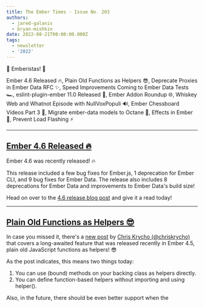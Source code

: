 ```yaml
---
title: The Ember Times - Issue No. 203
authors:
  - jared-galanis
  - bryan-mishkin
date: 2022-08-21T00:00:00.000Z
tags:
  - newsletter
  - '2022'
---
```


👋 Emberistas! 🐹

Ember 4.6 Released 🔥,
Plain Old Functions as Helpers 😎,
Deprecate Proxies in Ember Data RFC ✨,
Speed Improvements Coming to Ember Data Tests 🏎,
eslint-plugin-ember 11.0 Released 🧹,
Ember Addon Roundup 🌐,
Whiskey Web and Whatnot Episode with NullVoxPopuli 🔊,
Ember Chessboard Videos Part 3 📼,
Migrate ember-data models to Octane 📓,
Effects in Ember 🙌,
Prevent Load Flashing ⚡️

---

## [Ember 4.6 Released 🔥](https://blog.emberjs.com/ember-4-6-released)

Ember 4.6 was recently released! 🔥

This release included a few bug fixes for Ember.js, 1 deprecation for Ember CLI, and 9 bug fixes for Ember Data. The release also includes 8 deprecations for Ember Data and improvements to Ember Data's build size!

Head on over to the [4.6 release blog post](https://blog.emberjs.com/ember-4-6-released) and give it a read today!

---

## [Plain Old Functions as Helpers 😎](https://blog.emberjs.com/plain-old-functions-as-helpers)

In case you missed it, there's a [new post](https://blog.emberjs.com/plain-old-functions-as-helpers) by [Chris Krycho (@chriskrycho)](https://github.com/chriskrycho) that covers a long-awaited feature that was released recently in Ember 4.5, plain old JavaScript functions as helpers! 😎

As the post indicates, this means two things today:

1. You can use (bound) methods on your backing class as helpers directly.
2. You can define function-based helpers without importing and using helper().

Also, in the future, there should be even better support when the <template> feature lands!

---

## [Deprecate Proxies in Ember Data RFC ✨](https://github.com/emberjs/rfcs/pull/846)

[Chris Thoburn (@runspired)](https://github.com/runspired) also recently opened [an RFC that proposes deprecating proxies in Ember Data](https://github.com/emberjs/rfcs/pull/846)!

When proxies in Ember Data were introduced Native Proxies did not yet exist. This is no longer the case and the RFC describes how Ember Data can be simplified and improve performance by deprecating them.

Additionally, [this may mean Ember Data can be portable and potentially used outside of Ember in the future](https://twitter.com/not_runspired/status/1560375248498876417?s=20&t=xvBGa68l4S5ePSbkOopadA)! As the RFC indicates, "Importantly, this simplification will allow for us to address the performance of the most expensive costs of managing and presenting data. It will also sever one of the last entanglements the core of EmberData has with the Framework. While this RFC does not in itself enable Ember-less usage of EmberData, it does in effect make this a near possibility."

Go ahead and head on over to [the RFC](https://github.com/emberjs/rfcs/pull/846) and give it a read or leave a comment today!

---

## [Speed Improvements Coming to Ember Data Tests 🏎](https://twitter.com/not_runspired/status/1559336272484655104?s=20&t=el5PTWrJeRm6cMAnFEDJWA)

[Chris Thoburn (@runspired)](https://github.com/runspired) recently announced that there are some ✨ significant speed improvements ✨ coming to tests that set up records in Ember Data!

Significant as in there are a large number of scenarios that are 75-90% faster in Ember Data 4.8 than 4.6. These improvements, along with other performance improvements, should land in Ember Data 4.8. 😎

---

## [eslint-plugin-ember 11.0 Released 🧹](https://github.com/ember-cli/eslint-plugin-ember/releases/tag/v11.0.0)

[Bryan Mishkin (@bmish)](https://github.com/bmish) has released [v11.0.0](https://github.com/ember-cli/eslint-plugin-ember/releases/tag/v11.0.0) of [eslint-plugin-ember](https://github.com/ember-cli/eslint-plugin-ember). Aside from housekeeping, there's better support for ESLint v8 and improvements to the [ember/no-array-prototype-extensions](https://github.com/ember-cli/eslint-plugin-ember/blob/master/docs/rules/no-array-prototype-extensions.md) rule.

👋 If you would like to get involved with linting and open source, there are a lot of options for contributing:

* Suggest an idea for a new lint rule to catch a common mistake or enforce a best practice ([file new issue for eslint-plugin-ember](https://github.com/ember-cli/eslint-plugin-ember/issues/new) or [file new issue for ember-template-lint](https://github.com/ember-template-lint/ember-template-lint/issues/new))
* Implement a new lint rule (see [list of 25+ ideas for eslint-plugin-ember](https://github.com/ember-cli/eslint-plugin-ember/issues?q=is%3Aissue+is%3Aopen+label%3A%22New+Rule%22) or [list of 20+ ideas for ember-template-lint](https://github.com/ember-template-lint/ember-template-lint/issues?q=is%3Aissue+is%3Aopen+label%3A%22New+Rule%22))
* Implement an autofixer for an existing rule (see [list of 5+ ideas for eslint-plugin-ember](https://github.com/ember-cli/eslint-plugin-ember/issues/1556) or [list of 10+ ideas for ember-template-lint](https://github.com/ember-template-lint/ember-template-lint/issues/2571))
<!-- alex ignore just -->
* Even just tweaking the documentation for a rule or fixing a small bug can have an impact and is always appreciated!

---

## Ember Addon Roundup 🌐

We’ve had several other addons and libraries across the Ember ecosystem release updates recently, here’s what you may have missed:

* [v0.1.12](https://github.com/tailwindlabs/prettier-plugin-tailwindcss/releases/tag/v0.1.12) of [`prettier-plugin-tailwindcss`](https://github.com/tailwindlabs/prettier-plugin-tailwindcss) now supports Glimmer / Handlebars.
* [v0.8.23](https://github.com/ember-engines/ember-engines/releases/tag/v0.8.23) of `ember-engines` has been released by [Chris Thoburn (@runspired)](https://github.com/runspired) with an improved testing API.
* [v5.1.0, v5.1.1, v5.2.0, v5.2.1] of `ember-resources` have been released by [NullVoxPopuli (@NullVoxPopuli)](https://github.com/NullVoxPopuli) and the releases include a `cell` new utility for helping with more focused reactivity usage, a new `keepLatest` util and some bug fixes.
* [v2.31.0](https://github.com/Foodee/ember-foxy-forms/releases/tag/v2.31.0) of `ember-foxy-forms` has been released by [Joe Gaudet (@joegaudet)](https://github.com/joegaudet) with a new attribute that allows the form to scroll its parent container to the first field with an error and relaxation for the comparison in ff-abstract-select to allow for fuzzy comparison.
* [v5.9.2, v5.10.0](https://github.com/prysmex/ember-eui/releases) of `ember-eui` have been released by [Alberto Cantú Gómez (@betocantu93)](https://github.com/betocantu93) with a new super date picker component and css and checkbox validations.
* [NullVoxPopuli (@NullVoxPopuli)](https://github.com/NullVoxPopuli) has announced some improvements to the [`limber`](https://github.com/NullVoxPopuli/limber), an editor that allows live runnable demos for Ember and Glimmer. Using @codemirror as the main editor shortens the time-to-edit by a good amount and is more accessible for keyboard users, and even works on mobile.

---

## [Whiskey Web and Whatnot Episode with NullVoxPopuli 🔊](https://twitter.com/shipshapecode/status/1553426907261292544)

There's another new episode of Whiskey Web and Whatnot that you might want to check out and it features [NullVoxPopuli (@NullVoxPopuli)](https://github.com/NullVoxPopuli)! 🔥

[Robert Wagner (@rwwagner90)](https://github.com/rwwagner90) and [Chuck Carpenter (@chuckcarpenter)](https://github.com/chuckcarpenter) of Ship Shape chat with NullVox about NullVox's journey into Ember, comparing Ember to React without angering either side, why NullVox values Ember resources and has worked to create various libraries, what emerging tech NullVox is thrilled to be working on these issues, and more!

Listen to [the episode](https://www.whiskeywebandwhatnot.fm/emerging-tech-a-resource-renaissance-and-embracing-ember-with-preston-sego/) today.

---

## [Ember Chessboard Videos Part 3 📼](https://twitter.com/knownasilya/status/1552290159424569349?s=20&t=ED_L2NyVRLJuxYdY2jKdXw)

[Ilya Radchenko (@knownasilya)](https://github.com/knownasilya) released a third part of his video series that runs through building an Ember.js chessboard.js app using an exciting new (alpha) scaffolding library called [Engage](https://github.com/warp-drive-engineering/engage) that's authored by [Chris Thoburn (@runspired)](https://github.com/runspired)!

Head on over to YouTube and check out [part 3](https://www.youtube.com/watch?v=Lsbk9IAYFSk)!

---

## [Migrate ember-data models to Octane 📓](https://dev.to/michalbryxi/migrate-ember-data-models-to-octane-ipb)

In case you haven't had a chnace to check it out, you might want to look at a super helpful new blog post by [Michal Bryxí (@MichalBryxi)](https://github.com/MichalBryxi) about how to migrate Ember Data models to Octane syntax given that codemods don't support this area of conversion.

Give [the post](https://dev.to/michalbryxi/migrate-ember-data-models-to-octane-ipb) a read today!

---

## [Effects in Ember 🙌](https://twitter.com/nullvoxpopuli/status/1553417252594241543)

[NullVoxPopuli (@NullVoxPopuli)](https://github.com/NullVoxPopuli) recently tweeted about how to do Effects in Ember! Nullvox says they are essentially they are function calls, but with auto-tracking, but without the need to specify a list of dependencies.

---

## [Prevent Load Flashing ⚡️](https://twitter.com/nullvoxpopuli/status/1553184820418805762)

[NullVoxPopuli (@NullVoxPopuli)](https://github.com/NullVoxPopuli) also recently shared a one-line function, that prevents loading flashing when refreshing or loading new data. 😎

Checkout [the example](https://limber.glimdown.com/edit?format=glimdown&t=%23%20RemoteData%0A%0A`RemoteData`%20is%20a%20utility%20`Resource`%20from%20[ember-resources][gh-resources]%0Athat%20provides%20an%20easy%20way%20to%20interact%20with%20[`fetch`][mdn-fetch]%0Awith%20a%20pre-wired%20[`AbortController`][mdn-AbortController].%0A%0AIn%20this%20example%2C%20the%20fetching%20of%20data%20from%20the%20[StarWars%20API][swapi]%20occurs%0Aautomatically%20based%20on%20changes%20to%20the%20URL.%0AYou%20may%20change%20the%20`id`%20of%20the%20Person%20to%20fetch%20from%20the%20StarWars%20API.%0A%0A```gjs%20live%0Aimport%20Component%20from%20%27%40glimmer%2Fcomponent%27%3B%0Aimport%20{%20tracked%20}%20from%20%27%40glimmer%2Ftracking%27%3B%0Aimport%20{%20on%20}%20from%20%27%40ember%2Fmodifier%27%3B%0A%0Aimport%20{%20RemoteData%20}%20from%20%27ember-resources%2Futil%2Fremote-data%27%3B%0A%0Aconst%20urlFor%20%3D%20(id)%20%3D%3E%20`https%3A%2F%2Fswapi.dev%2Fapi%2Fpeople%2F%24{id}`%3B%0A%0Alet%20previous%3B%0Aconst%20keepLatest%20%3D%20(data)%20%3D%3E%20previous%20%3D%20data%20||%20previous%3B%0A%0Aconst%20Person%20%3D%20%3Ctemplate%3E%0A%20%20{{%23let%20(RemoteData%20(urlFor%20%40id))%20as%20|request|}}%0A%20%20%20%20{{keepLatest%20request.value.name}}%0A%0A%20%20%20%20{{%23if%20request.isLoading}}%20...%20loading%20{{%40id}}%20...%20{{%2Fif}}%0A%20%20{{%2Flet}}%0A%3C%2Ftemplate%3E%3B%0A%0Aexport%20default%20class%20Demo%20extends%20Component%20{%0A%20%20%40tracked%20id%20%3D%2051%3B%0A%20%20updateId%20%3D%20(event)%20%3D%3E%20this.id%20%3D%20event.target.value%3B%0A%0A%20%20%3Ctemplate%3E%0A%20%20%20%20%3Cdiv%20class%3D%22border%20p-4%20grid%20gap-4%22%3E%0A%20%20%20%20%20%20%20%20%3CPerson%20%40id%3D{{this.id}}%20%2F%3E%0A%0A%20%20%20%20%20%20%20%20%3Clabel%3E%0A%20%20%20%20%20%20%20%20%20%20%20%20Person%20ID%0A%20%20%20%20%20%20%20%20%20%20%20%20%3Cinput%0A%20%20%20%20%20%20%20%20%20%20%20%20%20%20%20%20type%3D%27number%27%0A%20%20%20%20%20%20%20%20%20%20%20%20%20%20%20%20class%3D%27border%20px-3%20py-2%27%0A%20%20%20%20%20%20%20%20%20%20%20%20%20%20%20%20value%3D{{this.id}}%0A%20%20%20%20%20%20%20%20%20%20%20%20%20%20%20%20{{on%20%27input%27%20this.updateId}}%3E%0A%20%20%20%20%20%20%20%20%3C%2Flabel%3E%0A%20%20%20%20%3C%2Fdiv%3E%0A%20%20%3C%2Ftemplate%3E%0A}%0A```%0A%0ADocs%20for%20`RemoteData`%20can%20[be%20found%20here][docs-remote-data].%0AInformation%20about%20how%20Resources%20fit%20in%20to%20the%20next%20edition%20of%20Ember%20can%20be%20[found%20here][polaris-reactivity]%0A%0A%0A%0A[gh-resources]%3A%20https%3A%2F%2Fgithub.com%2Fnullvoxpopuli%2Fember-resources%0A[mdn-fetch]%3A%20https%3A%2F%2Fdeveloper.mozilla.org%2Fen-US%2Fdocs%2FWeb%2FAPI%2FFetch_API%2FUsing_Fetch%0A[mdn-AbortController]%3A%20https%3A%2F%2Fdeveloper.mozilla.org%2Fen-US%2Fdocs%2FWeb%2FAPI%2FAbortController%0A[docs-remote-data]%3A%20https%3A%2F%2Fember-resources.pages.dev%2Fmodules%2Futil_remote_data%0A[polaris-reactivity]%3A%20https%3A%2F%2Fwycats.github.io%2Fpolaris-sketchwork%2Freactivity.html%0A[swapi]%3A%20https%3A%2F%2Fswapi.dev%2F%0A) today!

---

## [👏 Contributors' corner](https://guides.emberjs.com/release/contributing/repositories/)

<p>This week we'd like to thank our <a href="https://github.com/ef4" rel="noopener noreferrer" target="_blank">Edward Faulkner (@ef4)</a>, <a href="https://github.com/VincentMolinie" rel="noopener noreferrer" target="_blank">Vincent Molinié (@VincentMolinie)</a>, <a href="https://github.com/MinThaMie" rel="noopener noreferrer" target="_blank">Anne-Greeth Schot-van Herwijnen (@MinThaMie)</a>, <a href="https://github.com/charlesfries" rel="noopener noreferrer" target="_blank">Charles Fries (@charlesfries)</a>, <a href="https://github.com/jalexakos" rel="noopener noreferrer" target="_blank">Josh Alexakos (@jalexakos)</a>, <a href="https://github.com/silentkdev" rel="noopener noreferrer" target="_blank">Andrew Knox (@silentkdev)</a>, <a href="https://github.com/jaredgalanis" rel="noopener noreferrer" target="_blank">Jared Galanis (@jaredgalanis)</a>, <a href="https://github.com/jenweber" rel="noopener noreferrer" target="_blank">Jen Weber (@jenweber)</a>, <a href="https://github.com/chriskrycho" rel="noopener noreferrer" target="_blank">Chris Krycho (@chriskrycho)</a>, <a href="https://github.com/bendemboski" rel="noopener noreferrer" target="_blank">Ben Demboski (@bendemboski)</a>, <a href="https://github.com/kellyselden" rel="noopener noreferrer" target="_blank">Kelly Selden (@kellyselden)</a>, <a href="https://github.com/NullVoxPopuli" rel="noopener noreferrer" target="_blank">@NullVoxPopuli</a>, <a href="https://github.com/SergeAstapov" rel="noopener noreferrer" target="_blank">Sergey Astapov (@SergeAstapov)</a>, <a href="https://github.com/Sadeedpv" rel="noopener noreferrer" target="_blank">Sadeed pv (@Sadeedpv)</a>, <a href="https://github.com/aliHafizji" rel="noopener noreferrer" target="_blank">Kauserali (@aliHafizji)</a>, <a href="https://github.com/ben-hamel" rel="noopener noreferrer" target="_blank">Ben Hamel (@ben-hamel)</a>, <a href="https://github.com/rwwagner90" rel="noopener noreferrer" target="_blank">Robert Wagner (@rwwagner90)</a>, <a href="https://github.com/ardeliatay" rel="noopener noreferrer" target="_blank">@ardeliatay</a>, <a href="https://github.com/law-rence" rel="noopener noreferrer" target="_blank">@law-rence</a>, <a href="https://github.com/kaermorchen" rel="noopener noreferrer" target="_blank">Stanislav Romanov (@kaermorchen)</a>, <a href="https://github.com/bmish" rel="noopener noreferrer" target="_blank">Bryan Mishkin (@bmish)</a>, <a href="https://github.com/maxwondercorn" rel="noopener noreferrer" target="_blank">Gregg Martell (@maxwondercorn)</a>, <a href="https://github.com/runspired" rel="noopener noreferrer" target="_blank">Chris Thoburn (@runspired)</a>, <a href="https://github.com/kiwiupover" rel="noopener noreferrer" target="_blank">Dave Laird (@kiwiupover)</a>, <a href="https://github.com/gilest" rel="noopener noreferrer" target="_blank">Giles Thompson (@gilest)</a>, <a href="https://github.com/wagenet" rel="noopener noreferrer" target="_blank">Peter Wagenet (@wagenet)</a>, <a href="https://github.com/deanylev" rel="noopener noreferrer" target="_blank">Dean Levinson (@deanylev)</a>, <a href="https://github.com/krisselden" rel="noopener noreferrer" target="_blank">Kris Selden (@krisselden)</a>, <a href="https://github.com/CvX" rel="noopener noreferrer" target="_blank">Jarek Radosz (@CvX)</a>, <a href="https://github.com/mansona" rel="noopener noreferrer" target="_blank">Chris Manson (@mansona)</a>, <a href="https://github.com/halfbyte" rel="noopener noreferrer" target="_blank">Jan Krutisch (@halfbyte)</a>, <a href="https://github.com/StreakInTheSky" rel="noopener noreferrer" target="_blank">Ross Baquir (@StreakInTheSky)</a>, <a href="https://github.com/locks" rel="noopener noreferrer" target="_blank">Ricardo Mendes (@locks)</a>, <a href="https://github.com/simonihmig" rel="noopener noreferrer" target="_blank">Simon Ihmig (@simonihmig)</a>, <a href="https://github.com/kategengler" rel="noopener noreferrer" target="_blank">Katie Gengler (@kategengler)</a>, <a href="https://github.com/chadhietala" rel="noopener noreferrer" target="_blank">Chad Hietala (@chadhietala)</a>, <a href="https://github.com/dfreeman" rel="noopener noreferrer" target="_blank">Dan Freeman (@dfreeman)</a>, and <a href="https://github.com/patricklx" rel="noopener noreferrer" target="_blank">@patricklx</a> for their contributions to Ember and related repositories! 💖</p>

---

## [🤓 Connect with us](https://docs.google.com/forms/d/e/1FAIpQLScqu7Lw_9cIkRtAiXKitgkAo4xX_pV1pdCfMJgIr6Py1V-9Og/viewform)

<div class="blog-row">
  <img class="float-right small transparent padded" alt="Office Hours Tomster Mascot" title="Readers' Questions" src="/images/tomsters/officehours.png" />

  <p>Wondering about something related to Ember, Ember Data, Glimmer, or addons in the Ember ecosystem, but don't know where to ask? Readers’ Questions are just for you!</p>

  <p><strong>Submit your own</strong> short and sweet <strong>question</strong> under <a href="https://bit.ly/ask-ember-core" target="rq">bit.ly/ask-ember-core</a>. And don’t worry, there are no silly questions, we appreciate them all - promise! 🤞</p>

  <p>Want to write for the Ember Times? Have a suggestion for next week's issue? Join us at <a href="https://discordapp.com/channels/480462759797063690/485450546887786506">#support-ember-times</a> on the <a href="https://discord.gg/emberjs">Ember Community Discord</a> or ping us <a href="https://twitter.com/embertimes">@embertimes</a> on Twitter.</p>

  <p>Keep on top of what's been going on in Emberland this week by subscribing to our <a href="https://embertimes.substack.com/">e-mail newsletter</a>! You can also find our posts on the <a href="https://blog.emberjs.com/tag/newsletter">Ember blog</a>. See you in two weeks!</p>
</div>

---

That's another wrap! ✨

Be kind,

Jared Galanis, Bryan Mishkin, the crowd and the Learning Team

